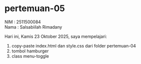 # pertemuan-05
NIM : 2511500084<br>
Nama : Salsabiilah Rimadany<br>

Hari ini, Kamis 23 Oktober 2025, saya mempelajari:
<ol>
 <li>copy-paste index.html dan style.css dari folder pertemuan-04</li>
 <li>tombol hamburger</li>
 <li>class menu-toggle</li>
 </ol>